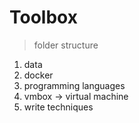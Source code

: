 # Toolbox

> folder structure

1. data
2. docker
3. programming languages
4. vmbox -> virtual machine
5. write techniques
